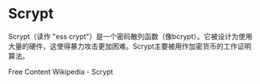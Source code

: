 # Scrypt

Scrypt（读作 "ess crypt"）是一个密码散列函数（像bcrypt）。它被设计为使用大量的硬件，这使得暴力攻击更加困难。Scrypt主要被用作加密货币的工作证明算法。

<ResourceGroupTitle>Free Content</ResourceGroupTitle>
<BadgeLink colorScheme='yellow' badgeText='Read' href='https://en.wikipedia.org/wiki/Scrypt'>Wikipedia - Scrypt</BadgeLink>
